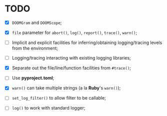 # TODO <!-- omit from toc -->


* [x] `DOOMGram` and `DOOMScope`;
* [x] `file` parameter for `abort()`, `log()`, `report()`, `trace()`, `warn()`;
* [ ] Implicit and explicit facilities for inferring/obtaining logging/tracing levels from the environment;
* [ ] Logging/tracing interacting with existing logging libraries;
* [x] Separate out the file/line/function facilities from `#trace()`;
* [ ] Use **pyproject.toml**;
* [x] `warn()` can take multiple strings (a la **Ruby**'s `warn()`);
* [ ] `set_log_filter()` to allow filter to be callable;
* [ ] `log()` to work with standard logger;


<!-- ########################### end of file ########################### -->

